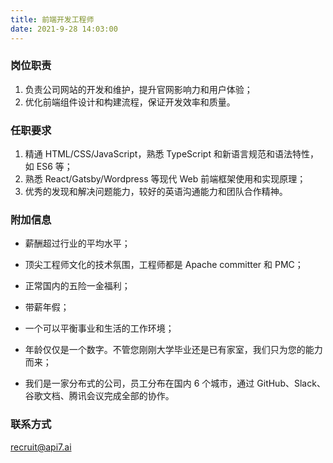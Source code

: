 ```yaml
---
title: 前端开发工程师
date: 2021-9-28 14:03:00
---
```


### 岗位职责

1. 负责公司网站的开发和维护，提升官网影响力和用户体验；
2. 优化前端组件设计和构建流程，保证开发效率和质量。

### 任职要求

1. 精通 HTML/CSS/JavaScript，熟悉 TypeScript 和新语言规范和语法特性，如 ES6 等；
2. 熟悉 React/Gatsby/Wordpress 等现代 Web 前端框架使用和实现原理；
3. 优秀的发现和解决问题能力，较好的英语沟通能力和团队合作精神。

### 附加信息

- 薪酬超过行业的平均水平；

- 顶尖工程师文化的技术氛围，工程师都是 Apache committer 和 PMC；

- 正常国内的五险一金福利；

- 带薪年假；

- 一个可以平衡事业和生活的工作环境；

- 年龄仅仅是一个数字。不管您刚刚大学毕业还是已有家室，我们只为您的能力而来；

- 我们是一家分布式的公司，员工分布在国内 6 个城市，通过 GitHub、Slack、谷歌文档、腾讯会议完成全部的协作。

### 联系方式

[recruit@api7.ai](mailto:recruit@api7.ai)
